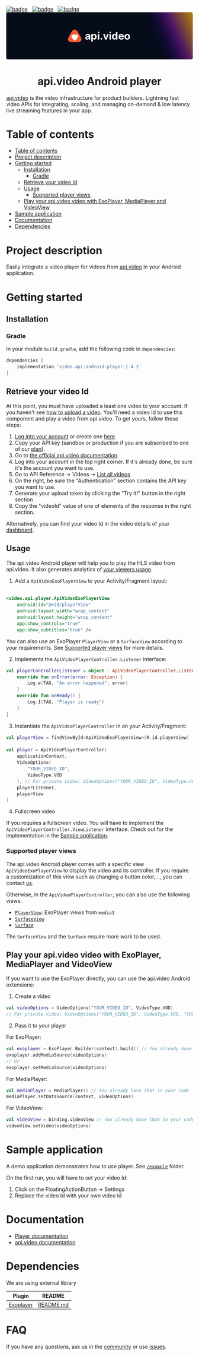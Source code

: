 [![badge](https://img.shields.io/twitter/follow/api_video?style=social)](https://twitter.com/intent/follow?screen_name=api_video)
&nbsp; [![badge](https://img.shields.io/github/stars/apivideo/api.video-android-player?style=social)](https://github.com/apivideo/api.video-android-player)
&nbsp; [![badge](https://img.shields.io/discourse/topics?server=https%3A%2F%2Fcommunity.api.video)](https://community.api.video)
![](https://github.com/apivideo/.github/blob/main/assets/apivideo_banner.png)
<h1 align="center">api.video Android player</h1>

[api.video](https://api.video) is the video infrastructure for product builders. Lightning fast
video APIs for integrating, scaling, and managing on-demand & low latency live streaming features in
your app.

# Table of contents

- [Table of contents](#table-of-contents)
- [Project description](#project-description)
- [Getting started](#getting-started)
    - [Installation](#installation)
        - [Gradle](#gradle)
    - [Retrieve your video Id](#retrieve-your-video-id)
    - [Usage](#usage)
        - [Supported player views](#supported-player-views)
    - [Play your api.video video with ExoPlayer, MediaPlayer and VideoView](#play-your-apivideo-video-with-exoplayer-mediaplayer-and-videoview)
- [Sample application](#sample-application)
- [Documentation](#documentation)
- [Dependencies](#dependencies)

# Project description

Easily integrate a video player for videos from [api.video](https://api.video) in your Android
application.

# Getting started

## Installation

### Gradle

In your module `build.gradle`, add the following code in `dependencies`:

```groovy
dependencies {
    implementation 'video.api:android-player:1.4.2'
}
```

## Retrieve your video Id

At this point, you must have uploaded a least one video to your account. If you haven't
see [how to upload a video](https://docs.api.video/docs/upload-a-video-regular-upload). You'll need
a video Id to use this component and play a video from api.video. To get yours, follow these steps:

1. [Log into your account](https://dashboard.api.video/login) or create
   one [here](https://dashboard.api.video/register).
2. Copy your API key (sandbox or production if you are subscribed to one of
   our [plan](https://api.video/pricing)).
3. Go to [the official api.video documentation](https://docs.api.video/docs).
4. Log into your account in the top right corner. If it's already done, be sure it's the account you
   want to use.
5. Go to API Reference -> Videos -> [List all videos](https://docs.api.video/reference/list-videos)
6. On the right, be sure the "Authentication" section contains the API key you want to use.
7. Generate your upload token by clicking the "Try It!" button in the right section
8. Copy the "videoId" value of one of elements of the response in the right section.

Alternatively, you can find your video Id in the video details of
your [dashboard](https://dashboard.api.video).

## Usage

The api.video Android player will help you to play the HLS video from api.video. It also generates
analytics of [your viewers usage](https://api.video/product/video-analytics/).

1. Add a `ApiVideoExoPlayerView` to your Activity/Fragment layout:

```xml

<video.api.player.ApiVideoExoPlayerView
    android:id="@+id/playerView"
    android:layout_width="wrap_content"
    android:layout_height="wrap_content"
    app:show_controls="true"
    app:show_subtitles="true" />
```

You can also use an ExoPlayer `PlayerView` or a `SurfaceView` according to your requirements.
See [Supported player views](#supported-player-views) for more details.

2. Implements the `ApiVideoPlayerController.Listener` interface:

```kotlin
val playerControllerListener = object : ApiVideoPlayerController.Listener {
    override fun onError(error: Exception) {
        Log.e(TAG, "An error happened", error)
    }
    override fun onReady() {
        Log.I(TAG, "Player is ready")
    }
}
```

3. Instantiate the `ApiVideoPlayerController` in an your Activity/Fragment:

```kotlin
val playerView = findViewById<ApiVideoExoPlayerView>(R.id.playerView)

val player = ApiVideoPlayerController(
    applicationContext,
    VideoOptions(
        "YOUR_VIDEO_ID",
        VideoType.VOD
    ), // For private video: VideoOptions("YOUR_VIDEO_ID", VideoType.VOD, "YOUR_PRIVATE_VIDEO_TOKEN")
    playerListener,
    playerView
)
```

4. Fullscreen video

If you requires a fullscreen video. You will have to implement
the `ApiVideoPlayerController.ViewListener` interface.
Check out for the implementation in the [Sample application](#sample-application).

### Supported player views

The api.video Android player comes with a specific view `ApiVideoExoPlayerView` to display the video
and its controller. If you require a customization of this view such as changing a button color,...,
you can contact [us](https://github.com/apivideo/api.video-android-player/issues).

Otherwise, in the `ApiVideoPlayerController`, you can also use the following views:

* [`PlayerView`](https://developer.android.com/reference/androidx/media3/ui/PlayerView): ExoPlayer
  views from `media3`
* [`SurfaceView`](https://developer.android.com/reference/android/view/SurfaceView)
* [`Surface`](https://developer.android.com/reference/android/view/Surface)

The `SurfaceView` and the `Surface` require more work to be used.

## Play your api.video video with ExoPlayer, MediaPlayer and VideoView

If you want to use the ExoPlayer directly, you can use the api.video Android extensions:

1. Create a video

```kotlin
val videoOptions = VideoOptions("YOUR_VIDEO_ID", VideoType.VOD)
// For private video: VideoOptions("YOUR_VIDEO_ID", VideoType.VOD, "YOUR_PRIVATE_VIDEO_TOKEN")
```

2. Pass it to your player

For ExoPlayer:

```kotlin
val exoplayer = ExoPlayer.Builder(context).build() // You already have that in your code
exoplayer.addMediaSource(videoOptions)
// Or
exoplayer.setMediaSource(videoOptions)
```

For MediaPlayer:

```kotlin
val mediaPlayer = MediaPlayer() // You already have that in your code
mediaPlayer.setDataSource(context, videoOptions)
```

For VideoView:

```kotlin
val videoView = binding.videoView // You already have that in your code
videoView.setVideo(videoOptions)
```

# Sample application

A demo application demonstrates how to use player.
See [`/example`](https://github.com/apivideo/api.video-android-player/tree/main/example)
folder.

On the first run, you will have to set your video Id:

1. Click on the FloatingActionButton -> Settings
2. Replace the video Id with your own video Id

# Documentation

* [Player documentation](https://apivideo.github.io/api.video-android-player/)
* [api.video documentation](https://docs.api.video)

# Dependencies

We are using external library

| Plugin                                           | README                                                  |
|--------------------------------------------------|---------------------------------------------------------|
| [Exoplayer](https://github.com/google/ExoPlayer) | [README.md](https://github.com/google/ExoPlayer#readme) |

# FAQ

If you have any questions, ask us in the [community](https://community.api.video) or
use [issues](https://github.com/apivideo/api.video-android-player/issues).
